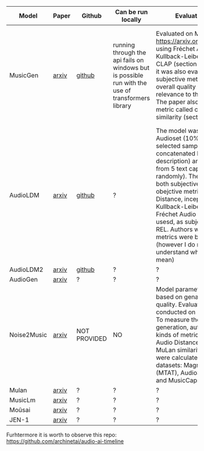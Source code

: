 | Model | Paper | Github | Can be run locally | Evaluation methods | Compute power needed |
|---|---|---|---|---|---|
| MusicGen | [arxiv](https://arxiv.org/abs/2306.05284) | [github](https://github.com/facebookresearch/audiocraft/blob/main/docs/MUSICGEN.md) | running through the api fails on windows but is possible run with the use of transformers library | Evaluated on MusicCaps from https://arxiv.org/abs/2301.11325 using Fréchet Audio Distance,  Kullback-Leiber Divergence and CLAP (section 3.3 of the paper), it was also evaluated using subjective metrics which are overall quality (OVL) and relevance to the input text (REL). The paper also proposes a new metric called chroma cosine-similarity (section 4.2) | To run: 16 gb GPU needed for larger models (according to github documentation) To train: 32, 64, 96 unspecified GPUs (according to paper)|
| AudioLDM | [arxiv](https://arxiv.org/abs/2301.12503) | [github](https://github.com/haoheliu/AudioLDM) | ? | The model was evaluated on Audioset (10% randomly selected samples, and concatenated labels as text description) and Audio Caps (one from 5 text captions is chosen randomly). The evaluation was both subjective and objective. As obejctive metrics Frechet Distance, inception score, Kullback-Leiber Divergence and Fréchet Audio Distance were usesd, as subjective - OVL and REL. Authors wrote that all those metrics were built on PANN (however I do not fully understand what that should mean) | To run: 8gb GPU, 64bit OS (according to github documentation) To train: 1 x RTX 3090 or A100 |
| AudioLDM2 | [arxiv](https://arxiv.org/abs/2308.05734) | [github](https://github.com/haoheliu/audioldm2) | ? | ? | ? |
| AudioGen | [arxiv](https://arxiv.org/abs/2209.15352) | ? | ? | ? | ? |
| Noise2Music | [arxiv](https://arxiv.org/pdf/2302.03917.pdf) | NOT PROVIDED | NO | Model parameters were chosen based on genarated results quality. Evaluation were conducted on 16kHz waveforms. To measure the quality of generation, authors used two kinds of metrics: the Frechet Audio Distance (FAD) and the MuLan similarity score. Metrics were calculated for these three datasets: MagnaTagATune (MTAT), AudioSet-Music-Eval and MusicCaps  | Inference time for 4 Google Cloud TPU V4 with GSPMD applied (to partition the model, time reduced by more than 50%) ~151s |
| Mulan | [arxiv](https://arxiv.org/pdf/2208.12415.pdf) | ? | ? | ? | ? |
| MusicLm | [arxiv](https://arxiv.org/pdf/2301.11325.pdf) | ? | ? | ? | ? |
| Moûsai | [arxiv](https://arxiv.org/pdf/2301.11757.pdf) | ? | ? | ? | ? |
| JEN-1 | [arxiv](https://arxiv.org/abs/2308.04729) | ? | ? | ? | ? | ? |

Furhtermore it is worth to observe this repo: https://github.com/archinetai/audio-ai-timeline
